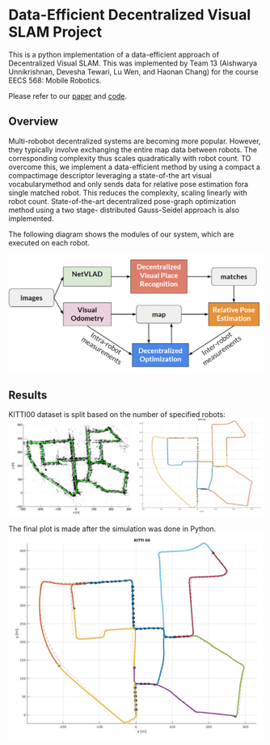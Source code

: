 # Data-Efficient Decentralized Visual SLAM Project

This is a python implementation of a data-efficient approach of Decentralized Visual SLAM. This was implemented by Team 13 (Aishwarya Unnikrishnan, Devesha Tewari, Lu Wen, and Haonan Chang) for the course EECS 568: Mobile Robotics.

Please refer to our [paper](https://github.com/decentr-vslam/Team13_Decentralized-Visual-SLAM/blob/master/Paper.pdf) and [code](https://github.com/decentr-vslam/Team13_Decentralized-Visual-SLAM).

## Overview
Multi-robobot decentralized systems are becoming more popular. However, they typically involve exchanging the entire map data between robots. The corresponding complexity thus scales quadratically with robot count. TO overcome this, we implement a data-efficient method by using a compact a  compactimage descriptor leveraging a state-of-the art visual vocabularymethod  and  only  sends  data  for  relative  pose  estimation  fora  single  matched  robot.  This  reduces  the  complexity,  scaling linearly with robot count. State-of-the-art decentralized pose-graph optimization method using a two stage- distributed Gauss-Seidel approach is also implemented.

The following diagram shows the modules of our system, which are executed on each robot. 

![image](https://raw.githubusercontent.com/decentr-vslam/Team13_Decentralized-Visual-SLAM/master/images/system_overview.PNG)

## Results

KITTI00 dataset is split based on the number of specified robots: 
![image](https://raw.githubusercontent.com/decentr-vslam/Team13_Decentralized-Visual-SLAM/master/images/kitti_split.png)

The final plot is made after the simulation was done in Python.
![image](./images/final.png)
